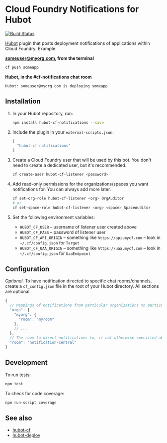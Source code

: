 # Cloud Foundry Notifications for Hubot

[![Build Status](https://travis-ci.org/18F/hubot-cf-notifications.svg?branch=master)](https://travis-ci.org/18F/hubot-cf-notifications)

[Hubot](https://hubot.github.com/) plugin that posts deployment notifications of applications within Cloud Foundry. Example:

**someuser@myorg.com, from the terminal**

```bash
cf push someapp
```

**Hubot, in the #cf-notifications chat room**

```
Hubot: someuser@myorg.com is deploying someapp
```

## Installation

1. In your Hubot repository, run:

    ```bash
    npm install hubot-cf-notifications --save
    ```

1. Include the plugin in your `external-scripts.json`.

    ```json
    [
      "hubot-cf-notifications"
    ]
    ```

1. Create a Cloud Foundry user that will be used by this bot. You don't need to create a dedicated user, but it's recommended.

    ```bash
    cf create-user hubot-cf-listener <password>
    ```

1. Add read-only permissions for the organizations/spaces you want notifications for. You can always add more later.

    ```bash
    cf set-org-role hubot-cf-listener <org> OrgAuditor
    # or
    cf set-space-role hubot-cf-listener <org> <space> SpaceAuditor
    ```

1. Set the following environment variables:
    * `HUBOT_CF_USER` – username of listener user created above
    * `HUBOT_CF_PASS` – password of listener user
    * `HUBOT_CF_API_ORIGIN` – something like `https://api.mycf.com` – look in `~/.cf/config.json` for `Target`
    * `HUBOT_CF_UAA_ORIGIN` – something like `https://uaa.mycf.com` – look in `~/.cf/config.json` for `UaaEndpoint`

## Configuration

*Optional.* To have notification directed to specific chat rooms/channels, create a `cf_config.json` file in the root of your Hubot directory. All sections are optional.

```javascript
{
  // Mappings of notifications from particular organizations to particular rooms.
  "orgs": {
    "myorg": {
      "room": "myroom"
    },
    // ...
  },
  // The room to direct notifications to, if not otherwise specified above. Defaults to `cf-notifications`.
  "room": "notification-central"
}
```

## Development

To run tests:

```bash
npm test
```

To check for code coverage:

```bash
npm run-script coverage
```

## See also

* [hubot-cf](https://github.com/andypiper/hubot-cf)
* [hubot-deploy](https://github.com/atmos/hubot-deploy)
